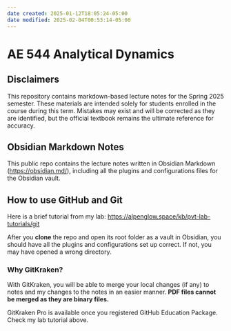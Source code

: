 ```yaml
---
date created: 2025-01-12T18:05:24-05:00
date modified: 2025-02-04T00:53:14-05:00
---
```

# AE 544 Analytical Dynamics

## Disclaimers
This repository contains markdown-based lecture notes for the Spring 2025 semester. These materials are intended solely for students enrolled in the course during this term. Mistakes may exist and will be corrected as they are identified, but the official textbook remains the ultimate reference for accuracy.

## Obsidian Markdown Notes
This public repo contains the lecture notes written in Obsidian Markdown (https://obsidian.md/), including all the plugins and configurations files for the Obsidian vault.

## How to use GitHub and Git
Here is a brief tutorial from my lab: https://alpenglow.space/kb/pvt-lab-tutorials/git

After you **clone** the repo and open its root folder as a vault in Obsidian, you should have all the plugins and configurations set up correct. 
If not, you may have opened a wrong directory.

### Why GitKraken? 
With GitKraken, you will be able to merge your local changes (if any) to notes and my changes to the notes in an easier manner.
**PDF files cannot be merged as they are binary files.**

GitKraken Pro is available once you registered GitHub Education Package. Check my lab tutorial above.
